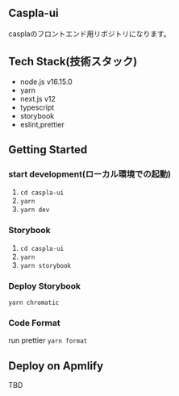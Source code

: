 ## Caspla-ui
casplaのフロントエンド用リポジトリになります。

## Tech Stack(技術スタック)
- node.js v16.15.0
- yarn
- next.js v12
- typescript
- storybook
- eslint,prettier

## Getting Started
### start development(ローカル環境での起動)
1. `cd caspla-ui`
2. `yarn`
3. `yarn dev`

### Storybook
1. `cd caspla-ui`
2. `yarn`
3. `yarn storybook`

### Deploy Storybook
`yarn chromatic`

### Code Format
run prettier
`yarn format`

## Deploy on Apmlify
TBD